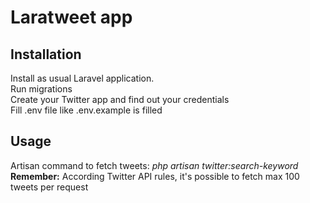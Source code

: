 # Laratweet app

## Installation
Install as usual Laravel application.  
Run migrations  
Create your Twitter app and find out your credentials  
Fill .env file like .env.example is filled  
## Usage
Artisan command to fetch tweets: *php artisan twitter:search-keyword*  
**Remember:** According Twitter API rules, it's possible to fetch max 100 tweets per request 